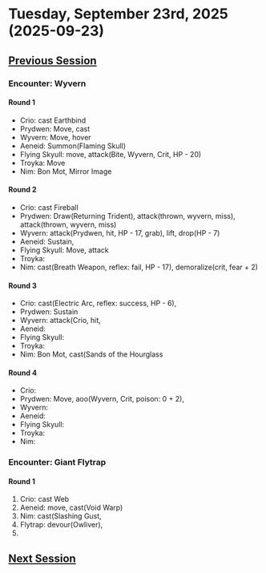 # Tuesday, September 23rd, 2025 (2025-09-23)

## [Previous Session](./2025-09-09.md)

### Encounter: Wyvern

#### Round 1

- Crio: cast Earthbind
- Prydwen: Move, cast
- Wyvern: Move, hover
- Aeneid: Summon(Flaming Skull)
- Flying Skyull: move, attack(Bite, Wyvern, Crit, HP - 20)
- Troyka: Move
- Nim: Bon Mot, Mirror Image

#### Round 2

- Crio: cast Fireball
- Prydwen: Draw(Returning Trident), attack(thrown, wyvern, miss), attack(thrown, wyvern, miss)
- Wyvern: attack(Prydwen, hit, HP - 17, grab), lift, drop(HP - 7)
- Aeneid: Sustain,
- Flying Skyull: Move, attack
- Troyka:
- Nim: cast(Breath Weapon, reflex: fail, HP - 17), demoralize(crit, fear + 2)

#### Round 3

- Crio: cast(Electric Arc, reflex: success, HP - 6),
- Prydwen: Sustain
- Wyvern: attack(Crio, hit,
- Aeneid:
- Flying Skyull:
- Troyka:
- Nim: Bon Mot, cast(Sands of the Hourglass

#### Round 4

- Crio:
- Prydwen: Move, aoo(Wyvern, Crit, poison: 0 + 2),
- Wyvern:
- Aeneid:
- Flying Skyull:
- Troyka:
- Nim:

### Encounter: Giant Flytrap

#### Round 1

1. Crio: cast Web
1. Aeneid: move, cast(Void Warp)
1. Nim: cast(Slashing Gust,
1. Flytrap: devour(Owliver),
1.

## [Next Session](./2025-09-xx.md)
